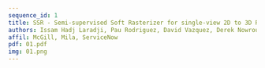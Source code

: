 ```yaml
---
sequence_id: 1
title: SSR - Semi-supervised Soft Rasterizer for single-view 2D to 3D Reconstruction
authors: Issam Hadj Laradji, Pau Rodriguez, David Vazquez, Derek Nowrouzezahrai
affil: McGill, Mila, ServiceNow
pdf: 01.pdf
img: 01.png
---
```

